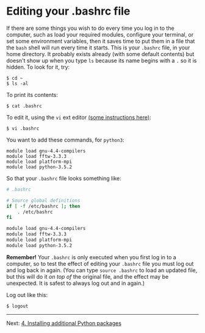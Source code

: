 # Editing your .bashrc file

If there are some things you wish to do every time you log in to
the computer, such as load your required modules, configure
your terminal, or set some environment variables, then it
saves time to put them in a file that the `bash` shell will
run every time it starts. This is your `.bashrc` file, in your home
directory. It probably exists already (with some default contents)
but doesn't show up when you type `ls` because its name begins with
a `.` so it is hidden. To look for it, try:

    $ cd ~
    $ ls -al

To print its contents:

    $ cat .bashrc

To edit it, using the `vi` ext editor [(some instructions here)](https://www.cs.colostate.edu/helpdocs/vi.html):

    $ vi .bashrc

You want to add these commands, for `python3`:

    module load gnu-4.4-compilers
    module load fftw-3.3.3
    module load platform-mpi
    module load python-3.5.2

So that your `.bashrc` file looks something like:

```bash
# .bashrc

# Source global definitions
if [ -f /etc/bashrc ]; then
	. /etc/bashrc
fi

module load gnu-4.4-compilers
module load fftw-3.3.3
module load platform-mpi
module load python-3.5.2
```

**Remember!** Your `.bashrc` is only executed when you first log in to a computer,
so to test the effect of editing your `.bashrc` file you must log out and log
back in again.   (You can type `source .bashrc` to load an updated file, but
this will do it *on top of* the original file, and the effect may be unexpected.
It is safest to always log out and in again.)

Log out like this:

    $ logout

---
Next: [4. Installing additional Python packages](04-python-packages.md)
